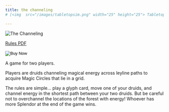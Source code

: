 ```yaml
---
title: the channeling
# [<img  src="/images/tabletopsim.png" width="25" height="25"> Tabletop Simulator](/games/the_channeling/the_channeling_rules_tts)

---
```


![The Channeling ](/images/the_channeling/full_game.jpg)

[<i class="fa-solid fa-file-pdf"></i> Rules PDF](./the_channeling_rules_pdf)


<form action="https://www.paypal.com/cgi-bin/webscr" method="post"> 
<!-- Identify your business so that you can collect the payments. --> 
<input type="hidden" name="business" value="teammagepowerss@gmail.com"> 
<!-- Specify a Buy Now button. --> 
<input type="hidden" name="cmd" value="_xclick"> 
<!-- Specify details about the item that buyers will purchase. --> 
<input type="hidden" name="item_name" value="The Channeling"> 
<input type="hidden" name="amount" value="35.00">
<input type="hidden" name="currency_code" value="USD">
<!-- Display the payment button. -->
<input type="image" name="submit" border="0" src="https://www.paypalobjects.com/en_US/i/btn/btn_buynow_LG.gif" alt="Buy Now"> 
<img alt="" border="0" width="1" height="1" src="https://www.paypalobjects.com/en_US/i/scr/pixel.gif" > 
</form>
A game for two players. 

Players are druids channeling magical energy across leyline paths to acquire Magic Circles that lie in a grid.

The rules are simple… play a glyph card, move one of your druids, and channel energy in the shortest path between your two druids. But be careful not to overchannel the locations of the forest with energy! 
Whoever has more Splendor at the end of the game wins.
